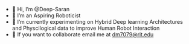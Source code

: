 - 👋 Hi, I’m @Deep-Saran
- 👀 I’m an Aspiring Roboticist
- 🌱 I’m currently experimenting on Hybrid Deep learning Architectures and Physcilogical data to improve Human Robot Interaction
- 💞️ If you want to collaborate email me at dm7079@rit.edu

<!---
Deep-Saran/Deep-Saran is a ✨ special ✨ repository because its `README.md` (this file) appears on your GitHub profile.
You can click the Preview link to take a look at your changes.
--->

